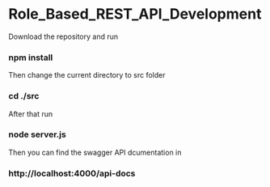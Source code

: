 # Role_Based_REST_API_Development

Download the repository and run
  ### npm install
  
Then change the current directory to src folder
  ### cd ./src
  
After that run 
  ### node server.js
  
Then you can find the swagger API dcumentation in
  ### http://localhost:4000/api-docs
